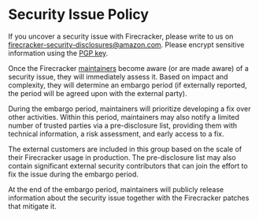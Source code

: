 # Security Issue Policy

If you uncover a security issue with Firecracker, please write to us on
<firecracker-security-disclosures@amazon.com>. Please encrypt sensitive
information using the [PGP key](PGP-KEY.asc).

Once the Firecracker [maintainers](MAINTAINERS.md) become aware (or are made
aware) of a security issue, they will immediately assess it. Based on impact and
complexity, they will determine an embargo period (if externally reported, the
period will be agreed upon with the external party).

During the embargo period, maintainers will prioritize developing a fix over
other activities. Within this period, maintainers may also notify a limited
number of trusted parties via a pre-disclosure list, providing them with
technical information, a risk assessment, and early access to a fix.

The external customers are included in this group based on the scale of their
Firecracker usage in production. The pre-disclosure list may also contain
significant external security contributors that can join the effort to fix the
issue during the embargo period.

At the end of the embargo period, maintainers will publicly release information
about the security issue together with the Firecracker patches that mitigate it.
